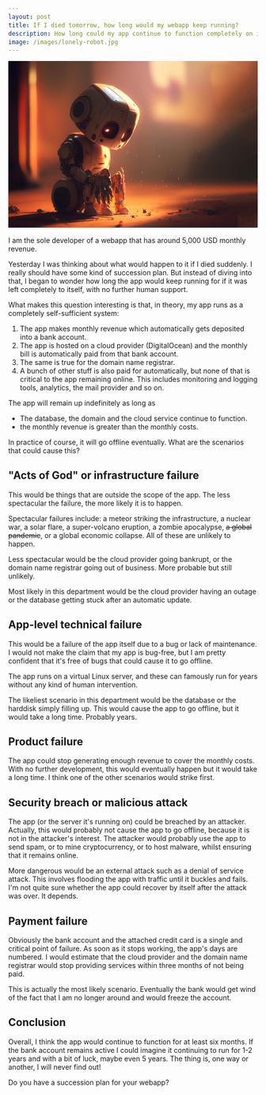 ```yaml
---
layout: post
title: If I died tomorrow, how long would my webapp keep running?
description: How long could my app continue to function completely on its own?
image: /images/lonely-robot.jpg
---
```


![A lonely robot](/images/lonely-robot.jpg)

I am the sole developer of a webapp that has around 5,000 USD monthly revenue.

Yesterday I was thinking about what would happen to it if I died suddenly. I really should have some kind of succession plan. 
But instead of diving into that, I began to wonder how long the app would keep running for if it was left completely to 
itself, with no further human support.

What makes this question interesting is that, in theory, my app runs as a completely self-sufficient system: 

1. The app makes monthly revenue which automatically gets deposited into a bank account.
2. The app is hosted on a cloud provider (DigitalOcean) and the monthly bill is automatically paid from that bank account. 
3. The same is true for the domain name registrar.
4. A bunch of other stuff is also paid for automatically, but none of that is critical to the app remaining online. This includes monitoring and logging tools, analytics, the mail provider and so on.

The app will remain up indefinitely as long as 

- The database, the domain and the cloud service continue to function.
- the monthly revenue is greater than the monthly costs.

In practice of course, it will go offline eventually. What are the scenarios that could cause this?

## "Acts of God" or infrastructure failure
This would be things that are outside the scope of the app. The less spectacular the failure, the more likely it is to happen.

Spectacular failures include: a meteor striking the infrastructure, a nuclear war, a solar flare, a super-volcano eruption, a zombie apocalypse, ~~a global pandemic~~, or a global economic collapse. All of these are unlikely to happen.

Less spectacular would be the cloud provider going bankrupt, or the domain name registrar going out of business. More probable but still unlikely.

Most likely in this department would be the cloud provider having an outage or the database getting stuck after an automatic update.

## App-level technical failure
This would be a failure of the app itself due to a bug or lack of maintenance. I would not make the claim that my app is bug-free, but I am pretty confident that it's free of bugs that could cause it to go offline. 

The app runs on a virtual Linux server, and these can famously run for years without any kind of human intervention. 

The likeliest scenario in this department would be the database or the harddisk simply filling up. This would cause the app to go offline, but it would take a long time. Probably years.

## Product failure

The app could stop generating enough revenue to cover the monthly costs. With no further development, this would eventually happen but it would take a long time. I think one of the other scenarios would strike first.

## Security breach or malicious attack
The app (or the server it's running on) could be breached by an attacker. Actually, this would probably not cause the app to go offline, because it is not in the attacker's interest. The attacker would probably use the app to send spam, or to mine cryptocurrency, or to host malware, whilst ensuring that it remains online.

More dangerous would be an external attack such as a denial of service attack. This involves flooding the app with traffic until it buckles and fails. I'm not quite sure whether the app could recover by itself after the attack was over. It depends.

## Payment failure
Obviously the bank account and the attached credit card is a single and critical point of failure. As soon as it stops working, the app's days are numbered. I would estimate that the cloud provider and the domain name registrar would stop providing services within three months of not being paid.

This is actually the most likely scenario. Eventually the bank would get wind of the fact that I am no longer around and would freeze the account.

## Conclusion

Overall, I think the app would continue to function for at least six months. If the bank account remains active I could imagine it continuing to run for 1-2 years and with a bit of luck, maybe even 5 years. The thing is, one way or another, I will never find out!

Do you have a succession plan for your webapp?